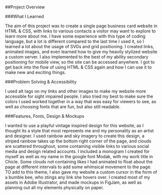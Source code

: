 ##Project Overview

###What I Learned

The aim of this project was to create a single page business card website in HTML & CSS, with links to various contacts a visitor may want to explore to learn more about me. I have some experience with this type of coding language, but a lot is different compared to the last time I used it, so I learned a lot about the usage of SVGs and grid positioning. I created links, animated images, and even learned how to give my heavily stylized website a custom server. I also implemented to the best of my ability secondary positioning for mobile view, so the site can be accessed anywhere. I got to get back into the flow of using HTML & CSS again and how I can use it to make new and exciting things.

###Problem Solving & Accessibility

I used alt tags on my links and other images to make my website more accessible for sight impaired people. I also tried my best to make sure the colors I used worked together in a way that was easy for viewers to see, as well as choosing fonts that are fun, but also still readable.

###Features, Fonts, Design & Mockups

I wanted to use a playful vintage inspired design for this website, as I thought its a style that most represents me and my personality as an artist and designer. I used rainbow and sky imagery to create this design, a striped rainbow takes up the bottom right corner of the page, and clouds are scattered throughout, some containing visible links to various social media and design related accounts. I included a monogram I created for myself as well as my name in the google font Modak, with my work title in Chicle. Some clouds not containing likes I had animated to float about the page at different intervals to add some whimsical movement to the page. TO add to this theme, I also gave my website a custom cursor in the form of a bumble bee, who stings any link she hovers over. I created most of my assets in Adobe Illustrator, and made mockups in FigJam, as well as planning out all my elements physically on paper. 
